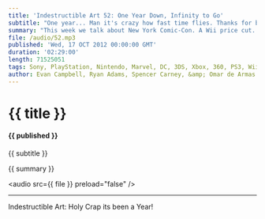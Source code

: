 ```yaml
---
title: 'Indestructible Art 52: One Year Down, Infinity to Go'
subtitle: "One year... Man it's crazy how fast time flies. Thanks for being here with us. It means a lot. Seriously. "
summary: "This week we talk about New York Comic-Con. A Wii price cut. Yet another reason to be mad at EA. More Scott Snyder, more Borderlands, and get into our Listener Question contest. Winners were picked. Questions were answered. Enjoy it, we did. And again, we can say it enough, thanks so much for being here with us through the first year of Indestructible Art. We've had a great time and hope you have too. Here's looking forward to sharing more awesome stuff in the years to come."
file: /audio/52.mp3
published: 'Wed, 17 OCT 2012 00:00:00 GMT'
duration: '02:29:00'
length: 71525051
tags: Sony, PlayStation, Nintendo, Marvel, DC, 3DS, Xbox, 360, PS3, Wii, WiiU, PSN, XBLA, Video Games, Comics, Games, Indestructible Art, NYCC, Scott Snyder, Borderlands2, EA, Jeff Lemire, Contest, Giveaways
author: Evan Campbell, Ryan Adams, Spencer Carney, &amp; Omar de Armas
---
```


# {{ title }}

#### {{ published }}

{{ subtitle }}  
  
{{ summary }}  

<audio src={{ file }} preload="false" />

- - -

Indestructible Art: Holy Crap its been a Year!